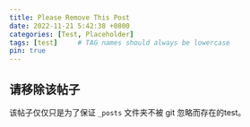 ```yaml
---
title: Please Remove This Post
date: 2022-11-21 5:42:38 +0800
categories: [Test, Placeholder]
tags: [test]     # TAG names should always be lowercase
pin: true
---
```


## 请移除该帖子

该帖子仅仅只是为了保证 `_posts` 文件夹不被 git 忽略而存在的test。
